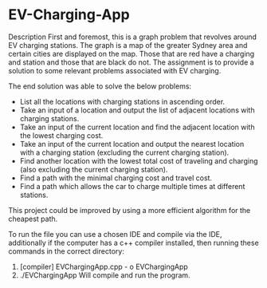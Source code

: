 # EV-Charging-App

Description
First and foremost, this is a graph problem that revolves around EV charging stations. The graph is a map of the greater Sydney area and certain cities are displayed on the map. Those that are red have a charging and station and those that are black do not. The assignment is to provide a solution to some relevant problems associated with EV charging.

The end solution was able to solve the below problems:

  - List all the locations with charging stations in ascending order.
  - Take an input of a location and output the list of adjacent locations with charging stations.
  - Take an input of the current location and find the adjacent location with the lowest charging cost.
  - Take an input of the current location and output the nearest location with a charging station (excluding the current charging station). 
  - Find another location with the lowest total cost of traveling and charging (also excluding the current charging station). 
  - Find a path with the minimal charging cost and travel cost.
  - Find a path which allows the car to charge multiple times at different stations.

This project could be improved by using a more efficient algorithm for the cheapest path.

To run the file you can use a chosen IDE and compile via the IDE, additionally if the computer has a c++ compiler installed, then running these commands in the correct directory:

1. [compiler] EVChargingApp.cpp - o EVChargingApp
2. ./EVChargingApp
Will compile and run the program.
